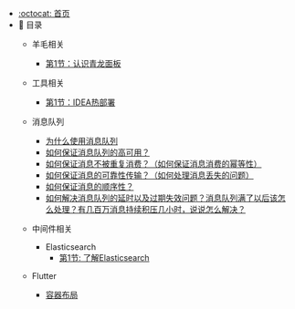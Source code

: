 - [:octocat: 首页]()
- :memo: 目录
  - 羊毛相关
    - [第1节：认识青龙面板](/md/wool/2022-3-11-第一节-青龙面板.md)
    
  - 工具相关
    - [第1节：IDEA热部署](/md/tools/2022-3-11-第一节-IDEA热部署.md)
    
  - 消息队列
    - [为什么使用消息队列](/md/mq/为什么使用消息队列.md)
    - [如何保证消息队列的高可用？](/md/mq/如何保证消息队列的高可用？.md)
    - [如何保证消息不被重复消费？（如何保证消息消费的幂等性）](/md/mq/如何保证消息不被重复消费？.md)
    - [如何保证消息的可靠性传输？（如何处理消息丢失的问题）](/docs/high-concurrency/how-to-ensure-the-reliable-transmission-of-messages.md)
    - [如何保证消息的顺序性？](/docs/high-concurrency/how-to-ensure-the-order-of-messages.md)
    - [如何解决消息队列的延时以及过期失效问题？消息队列满了以后该怎么处理？有几百万消息持续积压几小时，说说怎么解决？](/docs/high-concurrency/mq-time-delay-and-expired-failure.md)
    
  - 中间件相关
    - Elasticsearch
      - [第1节: 了解Elasticsearch](/md/elasticsearch/2022-3-11-第一节-Elasticsearch介绍.md)
      
  - Flutter
     - [容器布局](/md/flutter/容器布局.md)